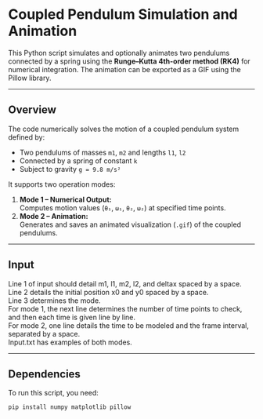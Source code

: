 # Coupled Pendulum Simulation and Animation
This Python script simulates and optionally animates two pendulums connected by a spring using the **Runge–Kutta 4th-order method (RK4)** for numerical integration. The animation can be exported as a GIF using the Pillow library.

---

## Overview

The code numerically solves the motion of a coupled pendulum system defined by:
- Two pendulums of masses `m1`, `m2` and lengths `l1`, `l2`
- Connected by a spring of constant `k`
- Subject to gravity `g = 9.8 m/s²`

It supports two operation modes:
1. **Mode 1 – Numerical Output:**  
   Computes motion values (`θ₁`, `ω₁`, `θ₂`, `ω₂`) at specified time points.
2. **Mode 2 – Animation:**  
   Generates and saves an animated visualization (`.gif`) of the coupled pendulums.
---
## Input

Line 1 of input should detail m1, l1, m2, l2, and deltax spaced by a space.<br>
Line 2 details the initial position x0 and y0 spaced by a space.<br>
Line 3 determines the mode.<br>
For mode 1, the next line determines the number of time points to check, and then each time is given line by line.<br>
For mode 2, one line details the time to be modeled and the frame interval, separated by a space.<br>
Input.txt has examples of both modes.<br>

---
## Dependencies

To run this script, you need:
```bash
pip install numpy matplotlib pillow
